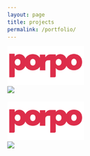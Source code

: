 ```yaml
---
layout: page
title: projects
permalink: /portfolio/
---
```

<div id="rcorn">
    <div id="smrcorn" style="max-width: auto;">
        <img src = "/src/porpo.png"
            style = "
            max-width: 35%;
            height: auto;">
        <br>
        <img id="badge" src="https://img.shields.io/badge/Case%20Study-Coming%20Soon-blue">
    </div>
    <br>
    <div id="smrcorn" style="max-width: auto;">
        <img src = "/src/porpo.png"
            style = "
            max-width: 35%;
            height: auto;">
        <br>
        <img id="badge" src="https://img.shields.io/badge/Case%20Study-Coming%20Soon-blue">
    </div>
</div>